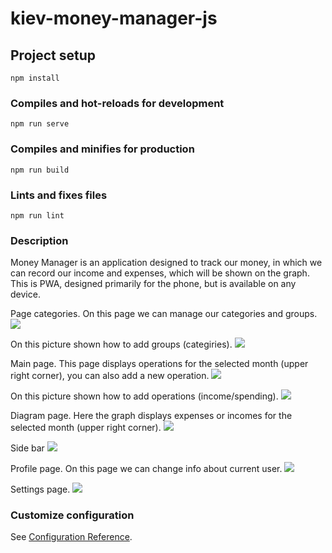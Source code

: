 # kiev-money-manager-js

## Project setup
```
npm install
```

### Compiles and hot-reloads for development
```
npm run serve
```

### Compiles and minifies for production
```
npm run build
```

### Lints and fixes files
```
npm run lint
```

### Description
Money Manager is an application designed to track our money, in which we can record our income and expenses,
which will be shown on the graph. This is PWA, designed primarily for the phone, but is available on any device.


Page categories.
On this page we can manage our categories and groups.
![](https://github.com/ivan5igerets/kiev-money-manager-js/blob/master/screenshots/photo_2021-05-10_12-07-26.jpg)


On this picture shown how to add groups (categiries).
![](https://github.com/ivan5igerets/kiev-money-manager-js/blob/master/screenshots/photo_2021-05-10_12-07-25.jpg)


Main page.
This page displays operations for the selected month (upper right corner), you can also add a new operation.
![](https://github.com/ivan5igerets/kiev-money-manager-js/blob/master/screenshots/photo_2021-05-10_12-07-20.jpg?raw=true)


On this picture shown how to add operations (income/spending).
![](https://github.com/ivan5igerets/kiev-money-manager-js/blob/master/screenshots/photo_2021-05-10_12-07-29.jpg)

Diagram page.
Here the graph displays expenses or incomes for the selected month (upper right corner).
![](https://github.com/ivan5igerets/kiev-money-manager-js/blob/master/screenshots/photo_2021-05-10_12-07-28.jpg)


Side bar 
![](https://github.com/ivan5igerets/kiev-money-manager-js/blob/master/screenshots/photo_2021-05-10_12-07-23.jpg)


Profile page.
On this page we can change info about current user.
![](https://github.com/ivan5igerets/kiev-money-manager-js/blob/master/screenshots/photo_2021-05-10_12-07-30.jpg)


Settings page.
![](https://github.com/ivan5igerets/kiev-money-manager-js/blob/master/screenshots/photo_2021-05-10_12-07-31.jpg)


### Customize configuration
See [Configuration Reference](https://cli.vuejs.org/config/).

